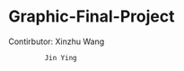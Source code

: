 # Graphic-Final-Project

Contirbutor: Xinzhu Wang
             
             
             Jin Ying
